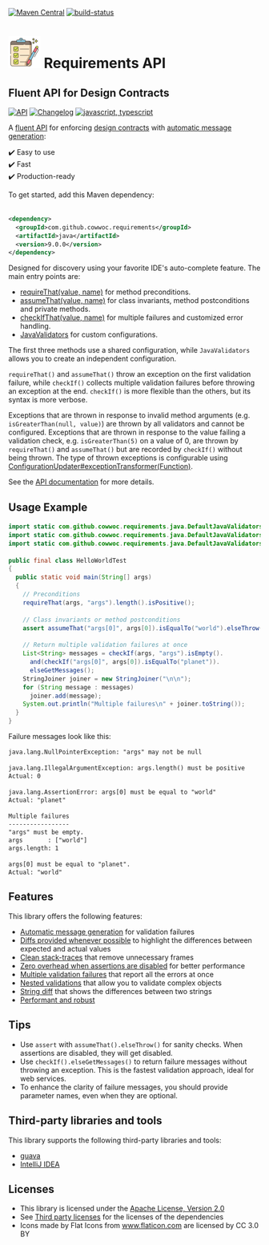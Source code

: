[![Maven Central](https://maven-badges.herokuapp.com/maven-central/com.github.cowwoc.requirements/java/badge.svg)](https://search.maven.org/search?q=g:com.github.cowwoc.requirements)
[![build-status](../../workflows/Build/badge.svg)](../../actions?query=workflow%3ABuild)

# <img src="docs/checklist.svg" width=64 height=64 alt="checklist"> Requirements API
## Fluent API for Design Contracts

[![API](https://img.shields.io/badge/api_docs-5B45D5.svg)](https://cowwoc.github.io/requirements.java/9.0.0/docs/api/)
[![Changelog](https://img.shields.io/badge/changelog-A345D5.svg)](docs/Changelog.md)
[![javascript, typescript](https://img.shields.io/badge/other%20languages-javascript,%20typescript-457FD5.svg)](../../../requirements.js)

A [fluent API](https://en.m.wikipedia.org/docs/Fluent_interface) for enforcing
[design contracts](https://en.wikipedia.org/docs/Design_by_contract) with
[automatic message generation](wiki/Features.md#automatic-message-generation):

✔️ Easy to use  
✔️ Fast  
✔️ Production-ready

To get started, add this Maven dependency:

```xml

<dependency>
  <groupId>com.github.cowwoc.requirements</groupId>
  <artifactId>java</artifactId>
  <version>9.0.0</version>
</dependency>
```

Designed for discovery using your favorite IDE's auto-complete feature.
The main entry points are:

* [requireThat(value, name)](https://cowwoc.github.io/requirements.java/9.0.0/docs/api/com.github.cowwoc.requirements/com/github/cowwoc/requirements/java/DefaultJavaValidators.html#requireThat(T,java.lang.String)) for method preconditions.
* [assumeThat(value, name)](https://cowwoc.github.io/requirements.java/9.0.0/docs/api/com.github.cowwoc.requirements/com/github/cowwoc/requirements/java/DefaultJavaValidators.html#assumeThat(T,java.lang.String)) for class invariants, method postconditions and private methods.
* [checkIfThat(value, name)](https://cowwoc.github.io/requirements.java/9.0.0/docs/api/com.github.cowwoc.requirements/com/github/cowwoc/requirements/java/DefaultJavaValidators.html#checkIf(T,java.lang.String)) for multiple failures and customized error handling.
* [JavaValidators](https://cowwoc.github.io/requirements.java/9.0.0/docs/api/com.github.cowwoc.requirements/com/github/cowwoc/requirements/java/JavaValidators.html) for custom configurations.

The first three methods use a shared configuration, while `JavaValidators` allows you to create an independent
configuration.

`requireThat()` and `assumeThat()` throw an exception on the first validation failure,
while `checkIf()` collects multiple validation failures before throwing an exception at the end.
`checkIf()` is more flexible than the others, but its syntax is more verbose.

Exceptions that are thrown in response to invalid method arguments (e.g. `isGreaterThan(null, value)`) are
thrown by all validators and cannot be configured. Exceptions that are thrown in response to the value
failing a validation check, e.g. `isGreaterThan(5)` on a value of 0, are thrown by `requireThat()` and
`assumeThat()` but are recorded by `checkIf()` without being thrown. The type of thrown exceptions is
configurable using [ConfigurationUpdater#exceptionTransformer(Function)](https://cowwoc.github.io/requirements.java/9.0.0/docs/api/com.github.cowwoc.requirements/com/github/cowwoc/requirements/java/ConfigurationUpdater.html#exceptionTransformer(java.util.function.Function)).

See the [API documentation](https://cowwoc.github.io/requirements.java/9.0.0/docs/api/) for more details.

## Usage Example

```java
import static com.github.cowwoc.requirements.java.DefaultJavaValidators.assumeThat;
import static com.github.cowwoc.requirements.java.DefaultJavaValidators.checkIf;
import static com.github.cowwoc.requirements.java.DefaultJavaValidators.requireThat;

public final class HelloWorldTest
{
  public static void main(String[] args)
  {
    // Preconditions
    requireThat(args, "args").length().isPositive();

    // Class invariants or method postconditions
    assert assumeThat("args[0]", args[0]).isEqualTo("world").elseThrow();

    // Return multiple validation failures at once
    List<String> messages = checkIf(args, "args").isEmpty().
      and(checkIf("args[0]", args[0]).isEqualTo("planet")).
      elseGetMessages();
    StringJoiner joiner = new StringJoiner("\n\n");
    for (String message : messages)
      joiner.add(message);
    System.out.println("Multiple failures\n" + joiner.toString());
  }
}
```

Failure messages look like this:

```
java.lang.NullPointerException: "args" may not be null

java.lang.IllegalArgumentException: args.length() must be positive
Actual: 0

java.lang.AssertionError: args[0] must be equal to "world"
Actual: "planet"

Multiple failures
-----------------
"args" must be empty.
args       : ["world"]
args.length: 1

args[0] must be equal to "planet".
Actual: "world"
```

## Features

This library offers the following features:

* [Automatic message generation](docs/Features.md#automatic-message-generation) for validation failures
* [Diffs provided whenever possible](docs/Features.md#diffs-provided-whenever-possible) to highlight the
  differences between expected and actual values
* [Clean stack-traces](docs/Features.md#clean-stack-traces) that remove unnecessary frames
* [Zero overhead when assertions are disabled](docs/Features.md#assertion-support) for better performance
* [Multiple validation failures](docs/Features.md#multiple-validation-failures) that report all the errors at
  once
* [Nested validations](docs/Features.md#nested-validations) that allow you to validate complex objects
* [String diff](docs/Features.md#string-diff) that shows the differences between two strings
* [Performant and robust](docs/Performance.md)

## Tips

* Use `assert` with `assumeThat().elseThrow()` for sanity checks. When assertions are disabled, they will get 
  disabled.
* Use `checkIf().elseGetMessages()` to return failure messages without throwing an exception.
  This is the fastest validation approach, ideal for web services.
* To enhance the clarity of failure messages, you should provide parameter names, even when they are optional.

## Third-party libraries and tools

This library supports the following third-party libraries and tools:

* [guava](docs/Supported_Libraries.md)
* [IntelliJ IDEA](docs/Supported_Tools.md)

## Licenses

* This library is licensed under the [Apache License, Version 2.0](LICENSE)
* See [Third party licenses](LICENSE-3RD-PARTY.md) for the licenses of the dependencies
* Icons made by Flat Icons from www.flaticon.com are licensed by CC 3.0 BY